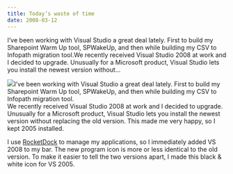 ```yaml
---
title: Today’s waste of time
date: 2008-03-12
---
```


I’ve been working with Visual Studio a great deal lately. First to build my Sharepoint Warm Up tool, SPWakeUp, and then while building my CSV to Infopath migration tool.We recently received Visual Studio 2008 at work and I decided to upgrade. Unusually for a Microsoft product, Visual Studio lets you install the newest version without…


<!-- end -->

[![](http://turtlemafia.org/wp-content/uploads/2008/03/BlackWhitevisual-studio-icon.png)](http://turtlemafia.org/wp-content/uploads/2008/03/BlackWhitevisual-studio-icon.png)I’ve been working with Visual Studio a great deal lately. First to build my Sharepoint Warm Up tool, SPWakeUp, and then while building my CSV to Infopath migration tool.  
We recently received Visual Studio 2008 at work and I decided to upgrade. Unusually for a Microsoft product, Visual Studio lets you install the newest version without replacing the old version. This made me very happy, so I kept 2005 installed.

I use [RocketDock](http://rocketdock.com/) to manage my applications, so I immediately added VS 2008 to my bar. The new program icon is more or less identical to the old version. To make it easier to tell the two versions apart, I made this black & white icon for VS 2005.

